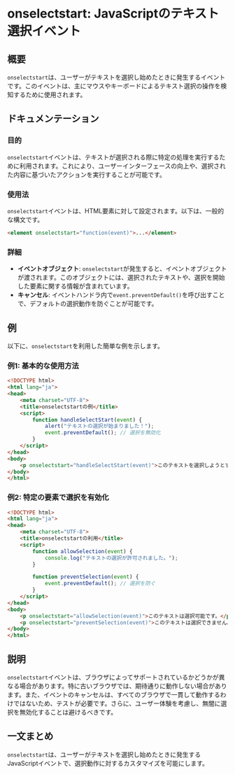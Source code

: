 <!--
Meta Description: # onselectstart: JavaScriptのテキスト選択イベント ## 概要 `onselectstart`は、ユーザーがテキストを選択し始めたときに発生するイベントです。このイベントは、主にマウスやキーボードによるテキスト選択の操作を検知するために使用されます。 ## ドキュメンテーシ...
Meta Keywords: onselectstart, event, html, function, head
-->

# onselectstart: JavaScriptのテキスト選択イベント

## 概要
`onselectstart`は、ユーザーがテキストを選択し始めたときに発生するイベントです。このイベントは、主にマウスやキーボードによるテキスト選択の操作を検知するために使用されます。

## ドキュメンテーション
### 目的
`onselectstart`イベントは、テキストが選択される際に特定の処理を実行するために利用されます。これにより、ユーザーインターフェースの向上や、選択された内容に基づいたアクションを実行することが可能です。

### 使用法
`onselectstart`イベントは、HTML要素に対して設定されます。以下は、一般的な構文です。

```html
<element onselectstart="function(event)">...</element>
```

### 詳細
- **イベントオブジェクト**: `onselectstart`が発生すると、イベントオブジェクトが渡されます。このオブジェクトには、選択されたテキストや、選択を開始した要素に関する情報が含まれています。
- **キャンセル**: イベントハンドラ内で`event.preventDefault()`を呼び出すことで、デフォルトの選択動作を防ぐことが可能です。

## 例
以下に、`onselectstart`を利用した簡単な例を示します。

### 例1: 基本的な使用方法

```html
<!DOCTYPE html>
<html lang="ja">
<head>
    <meta charset="UTF-8">
    <title>onselectstartの例</title>
    <script>
        function handleSelectStart(event) {
            alert("テキストの選択が始まりました！");
            event.preventDefault(); // 選択を無効化
        }
    </script>
</head>
<body>
    <p onselectstart="handleSelectStart(event)">このテキストを選択しようとすると、アラートが表示されます。</p>
</body>
</html>
```

### 例2: 特定の要素で選択を有効化

```html
<!DOCTYPE html>
<html lang="ja">
<head>
    <meta charset="UTF-8">
    <title>onselectstartの利用</title>
    <script>
        function allowSelection(event) {
            console.log("テキストの選択が許可されました。");
        }

        function preventSelection(event) {
            event.preventDefault(); // 選択を防ぐ
        }
    </script>
</head>
<body>
    <p onselectstart="allowSelection(event)">このテキストは選択可能です。</p>
    <p onselectstart="preventSelection(event)">このテキストは選択できません。</p>
</body>
</html>
```

## 説明
`onselectstart`イベントは、ブラウザによってサポートされているかどうかが異なる場合があります。特に古いブラウザでは、期待通りに動作しない場合があります。また、イベントのキャンセルは、すべてのブラウザで一貫して動作するわけではないため、テストが必要です。さらに、ユーザー体験を考慮し、無闇に選択を無効化することは避けるべきです。

## 一文まとめ
`onselectstart`は、ユーザーがテキストを選択し始めたときに発生するJavaScriptイベントで、選択動作に対するカスタマイズを可能にします。